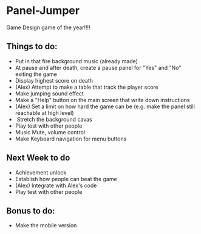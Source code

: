 # Panel-Jumper
Game Design game of the year!!!!

## Things to do: ##
*  Put in that fire background music (already made)
*  At pause and after death, create a pause panel for "Yes" and "No" exiting the game 
*  Display highest score on death
*  (Alex) Attempt to make a table that track the player score
*  Make jumping sound effect
*  Make a "Help" button on the main screen that write down instructions
*  (Alex) Set a limit on how hard the game can be (e.g. make the panel still reachable at high level)
*  Stretch the background cavas
*  Play test with other people
*  Music Mute, volume control
*  Make Keyboard navigation for menu buttons

## Next Week to do ##
*  Achievement unlock
*  Establish how people can beat the game
*  (Alex) Integrate with Alex's code
*  Play test with other people

## Bonus to do: ##
*  Make the mobile version
